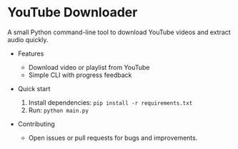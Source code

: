 # YouTube Downloader

A small Python command-line tool to download YouTube videos and extract audio quickly.

- Features
    - Download video or playlist from YouTube
    - Simple CLI with progress feedback

- Quick start
    1. Install dependencies: `pip install -r requirements.txt`
    2. Run: `python main.py`

- Contributing
    - Open issues or pull requests for bugs and improvements.